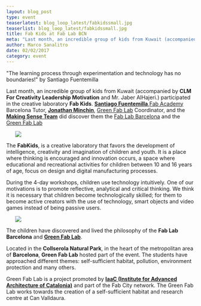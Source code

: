 ```yaml
---
layout: blog_post
type: event
teaserlatest: blog_loop_latest/fabkidssmall.jpg
teaserlist: blog_loop_latest/fabkidssmall.jpg
title: Fab Kids at Fab Lab BCN
meta: "Last month, an incredible group of kids from Kuwait (accompanied by CLM For Creativity Leadership Motivation) participated in the creative laboratory Fab Kids. Santiago Fuentemilla, Jonathan Minchin and the Making Sense Team did discover them the Fab Lab BCN and the Green Fab Lab"
author: Marco Sanalitro
date: 02/02/2017
category: event
---
```


"The learning process through experimentation and technology has no boundaries!" by Santiago Fuentemilla

Last month, an incredible group of kids from Kuwait (accompanied by <strong>CLM For Creativity Leadership Motivation</strong> and Mr. Jaber AlHajeri.) participated in the creative laboratory <strong>Fab Kids</strong>. <strong><a href="https://iaac.net/people/santi-fuentemilla/">Santiago Fuentemilla</a></strong>,<a href="http://fabacademy.org/">Fab Academy</a> Barcelona Tutor, <strong><a href="https://iaac.net/people/jonathan-minchin/">Jonathan Minchin</a></strong>, <a href="http://greenfablab.org/">Green Fab Lab</a> Coordinator, and the <strong><a href="http://making-sense.eu/">Making Sense Team</a></strong> did discover them the <a href="https://fablabbcn.org/index.html">Fab Lab Barcelona</a> and the <a href="http://greenfablab.org/">Green Fab Lab</a><br>

<ul><img src= "http://www.fablabbcn.org/img/blog/blog_loop_latest/fabkids5.jpg" align="middle"> </ul>

The <strong>FabKids</strong>, is a creative laboratory that favors the development of intelligence, creativity and imagination of children and youth. It is a place where thinking is encouraged and innovation occurs, a space where educational and recreational activities for children between 10 and 16 years of age, focus on design and digital manufacturing processes.<br>

During the 4-day workshops, children use technology intuitively. One of our motivations is to promote reflective, analytical and critical thinking. We think it is necessary that children become technologically skilled; for them to become active creators with the use of technology, smart objects and video games instead of being passive users.<br>

<ul><img src= "http://www.fablabbcn.org/img/blog/blog_loop_latest/fabkids6.jpg" align="middle"> </ul>

The children have discovered and lived the philosophy of the <strong>Fab Lab Barcelona</strong> and <strong><a href="http://greenfablab.org/">Green Fab Lab</a></strong>.<br>

Located in the <strong>Collserola Natural Park</strong>, in the heart of the metropolitan area of <strong>Barcelona</strong>, <strong>Green Fab Lab</strong> hosted part of the event. The students have approached different themes: self-sufficient habitat, pollution, environment protection and many others.<br>

Green Fab Lab is a project promoted by <strong><a href="https://iaac.net/">IaaC (Institute for Advanced Architecture of Catalonia)</a></strong> and part of the Fab City network. The Green Fab Lab works towards the creation of a self-sufficient habitat and research centre at Can Valldaura.<br>







